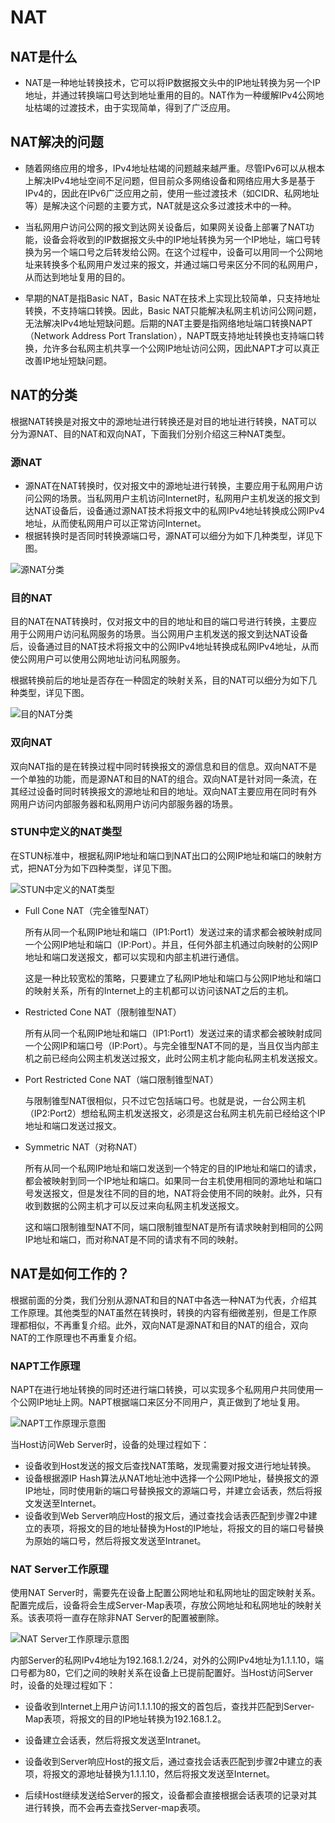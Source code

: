 # NAT

## NAT是什么

- NAT是一种地址转换技术，它可以将IP数据报文头中的IP地址转换为另一个IP地址，并通过转换端口号达到地址重用的目的。NAT作为一种缓解IPv4公网地址枯竭的过渡技术，由于实现简单，得到了广泛应用。

## NAT解决的问题

- 随着网络应用的增多，IPv4地址枯竭的问题越来越严重。尽管IPv6可以从根本上解决IPv4地址空间不足问题，但目前众多网络设备和网络应用大多是基于IPv4的，因此在IPv6广泛应用之前，使用一些过渡技术（如CIDR、私网地址等）是解决这个问题的主要方式，NAT就是这众多过渡技术中的一种。

- 当私网用户访问公网的报文到达网关设备后，如果网关设备上部署了NAT功能，设备会将收到的IP数据报文头中的IP地址转换为另一个IP地址，端口号转换为另一个端口号之后转发给公网。在这个过程中，设备可以用同一个公网地址来转换多个私网用户发过来的报文，并通过端口号来区分不同的私网用户，从而达到地址复用的目的。

- 早期的NAT是指Basic NAT，Basic NAT在技术上实现比较简单，只支持地址转换，不支持端口转换。因此，Basic NAT只能解决私网主机访问公网问题，无法解决IPv4地址短缺问题。后期的NAT主要是指网络地址端口转换NAPT（Network Address Port Translation），NAPT既支持地址转换也支持端口转换，允许多台私网主机共享一个公网IP地址访问公网，因此NAPT才可以真正改善IP地址短缺问题。

## NAT的分类

根据NAT转换是对报文中的源地址进行转换还是对目的地址进行转换，NAT可以分为源NAT、目的NAT和双向NAT，下面我们分别介绍这三种NAT类型。

### 源NAT

- 源NAT在NAT转换时，仅对报文中的源地址进行转换，主要应用于私网用户访问公网的场景。当私网用户主机访问Internet时，私网用户主机发送的报文到达NAT设备后，设备通过源NAT技术将报文中的私网IPv4地址转换成公网IPv4地址，从而使私网用户可以正常访问Internet。
- 根据转换时是否同时转换源端口号，源NAT可以细分为如下几种类型，详见下图。

![源NAT分类](./net1.png)  

### 目的NAT

目的NAT在NAT转换时，仅对报文中的目的地址和目的端口号进行转换，主要应用于公网用户访问私网服务的场景。当公网用户主机发送的报文到达NAT设备后，设备通过目的NAT技术将报文中的公网IPv4地址转换成私网IPv4地址，从而使公网用户可以使用公网地址访问私网服务。

根据转换前后的地址是否存在一种固定的映射关系，目的NAT可以细分为如下几种类型，详见下图。

![目的NAT分类](./nat2.png)

### 双向NAT

双向NAT指的是在转换过程中同时转换报文的源信息和目的信息。双向NAT不是一个单独的功能，而是源NAT和目的NAT的组合。双向NAT是针对同一条流，在其经过设备时同时转换报文的源地址和目的地址。双向NAT主要应用在同时有外网用户访问内部服务器和私网用户访问内部服务器的场景。

### STUN中定义的NAT类型

在STUN标准中，根据私网IP地址和端口到NAT出口的公网IP地址和端口的映射方式，把NAT分为如下四种类型，详见下图。

![STUN中定义的NAT类型](./nat3.png)

- Full Cone NAT（完全锥型NAT）

    所有从同一个私网IP地址和端口（IP1:Port1）发送过来的请求都会被映射成同一个公网IP地址和端口（IP:Port）。并且，任何外部主机通过向映射的公网IP地址和端口发送报文，都可以实现和内部主机进行通信。

    这是一种比较宽松的策略，只要建立了私网IP地址和端口与公网IP地址和端口的映射关系，所有的Internet上的主机都可以访问该NAT之后的主机。

- Restricted Cone NAT（限制锥型NAT）

    所有从同一个私网IP地址和端口（IP1:Port1）发送过来的请求都会被映射成同一个公网IP和端口号（IP:Port）。与完全锥型NAT不同的是，当且仅当内部主机之前已经向公网主机发送过报文，此时公网主机才能向私网主机发送报文。

- Port Restricted Cone NAT（端口限制锥型NAT）

    与限制锥型NAT很相似，只不过它包括端口号。也就是说，一台公网主机（IP2:Port2）想给私网主机发送报文，必须是这台私网主机先前已经给这个IP地址和端口发送过报文。

- Symmetric NAT（对称NAT）

    所有从同一个私网IP地址和端口发送到一个特定的目的IP地址和端口的请求，都会被映射到同一个IP地址和端口。如果同一台主机使用相同的源地址和端口号发送报文，但是发往不同的目的地，NAT将会使用不同的映射。此外，只有收到数据的公网主机才可以反过来向私网主机发送报文。

    这和端口限制锥型NAT不同，端口限制锥型NAT是所有请求映射到相同的公网IP地址和端口，而对称NAT是不同的请求有不同的映射。

## NAT是如何工作的？

根据前面的分类，我们分别从源NAT和目的NAT中各选一种NAT为代表，介绍其工作原理。其他类型的NAT虽然在转换时，转换的内容有细微差别，但是工作原理都相似，不再重复介绍。此外，双向NAT是源NAT和目的NAT的组合，双向NAT的工作原理也不再重复介绍。

### NAPT工作原理

NAPT在进行地址转换的同时还进行端口转换，可以实现多个私网用户共同使用一个公网IP地址上网。NAPT根据端口来区分不同用户，真正做到了地址复用。

![NAPT工作原理示意图](./nat4.png)

当Host访问Web Server时，设备的处理过程如下：

- 设备收到Host发送的报文后查找NAT策略，发现需要对报文进行地址转换。
- 设备根据源IP Hash算法从NAT地址池中选择一个公网IP地址，替换报文的源IP地址，同时使用新的端口号替换报文的源端口号，并建立会话表，然后将报文发送至Internet。
- 设备收到Web Server响应Host的报文后，通过查找会话表匹配到步骤2中建立的表项，将报文的目的地址替换为Host的IP地址，将报文的目的端口号替换为原始的端口号，然后将报文发送至Intranet。
  
### NAT Server工作原理

使用NAT Server时，需要先在设备上配置公网地址和私网地址的固定映射关系。配置完成后，设备将会生成Server-Map表项，存放公网地址和私网地址的映射关系。该表项将一直存在除非NAT Server的配置被删除。

![NAT Server工作原理示意图](./nat5.png)

内部Server的私网IPv4地址为192.168.1.2/24，对外的公网IPv4地址为1.1.1.10，端口号都为80，它们之间的映射关系在设备上已提前配置好。当Host访问Server时，设备的处理过程如下：

- 设备收到Internet上用户访问1.1.1.10的报文的首包后，查找并匹配到Server-Map表项，将报文的目的IP地址转换为192.168.1.2。

- 设备建立会话表，然后将报文发送至Intranet。

- 设备收到Server响应Host的报文后，通过查找会话表匹配到步骤2中建立的表项，将报文的源地址替换为1.1.1.10，然后将报文发送至Internet。

- 后续Host继续发送给Server的报文，设备都会直接根据会话表项的记录对其进行转换，而不会再去查找Server-map表项。
  